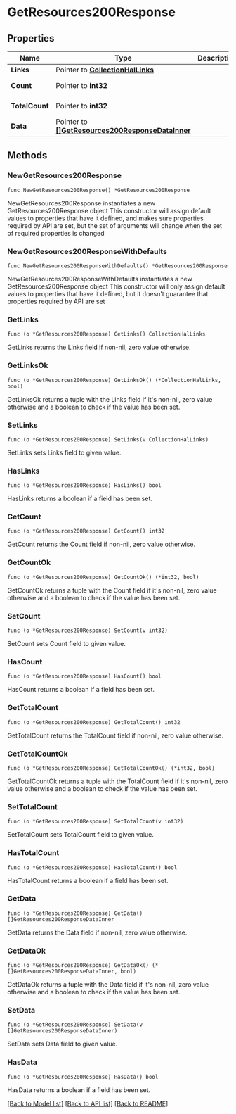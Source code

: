 # GetResources200Response

## Properties

Name | Type | Description | Notes
------------ | ------------- | ------------- | -------------
**Links** | Pointer to [**CollectionHalLinks**](CollectionHalLinks.md) |  | [optional] 
**Count** | Pointer to **int32** |  | [optional] [readonly] 
**TotalCount** | Pointer to **int32** |  | [optional] [readonly] 
**Data** | Pointer to [**[]GetResources200ResponseDataInner**](GetResources200ResponseDataInner.md) |  | [optional] [readonly] 

## Methods

### NewGetResources200Response

`func NewGetResources200Response() *GetResources200Response`

NewGetResources200Response instantiates a new GetResources200Response object
This constructor will assign default values to properties that have it defined,
and makes sure properties required by API are set, but the set of arguments
will change when the set of required properties is changed

### NewGetResources200ResponseWithDefaults

`func NewGetResources200ResponseWithDefaults() *GetResources200Response`

NewGetResources200ResponseWithDefaults instantiates a new GetResources200Response object
This constructor will only assign default values to properties that have it defined,
but it doesn't guarantee that properties required by API are set

### GetLinks

`func (o *GetResources200Response) GetLinks() CollectionHalLinks`

GetLinks returns the Links field if non-nil, zero value otherwise.

### GetLinksOk

`func (o *GetResources200Response) GetLinksOk() (*CollectionHalLinks, bool)`

GetLinksOk returns a tuple with the Links field if it's non-nil, zero value otherwise
and a boolean to check if the value has been set.

### SetLinks

`func (o *GetResources200Response) SetLinks(v CollectionHalLinks)`

SetLinks sets Links field to given value.

### HasLinks

`func (o *GetResources200Response) HasLinks() bool`

HasLinks returns a boolean if a field has been set.

### GetCount

`func (o *GetResources200Response) GetCount() int32`

GetCount returns the Count field if non-nil, zero value otherwise.

### GetCountOk

`func (o *GetResources200Response) GetCountOk() (*int32, bool)`

GetCountOk returns a tuple with the Count field if it's non-nil, zero value otherwise
and a boolean to check if the value has been set.

### SetCount

`func (o *GetResources200Response) SetCount(v int32)`

SetCount sets Count field to given value.

### HasCount

`func (o *GetResources200Response) HasCount() bool`

HasCount returns a boolean if a field has been set.

### GetTotalCount

`func (o *GetResources200Response) GetTotalCount() int32`

GetTotalCount returns the TotalCount field if non-nil, zero value otherwise.

### GetTotalCountOk

`func (o *GetResources200Response) GetTotalCountOk() (*int32, bool)`

GetTotalCountOk returns a tuple with the TotalCount field if it's non-nil, zero value otherwise
and a boolean to check if the value has been set.

### SetTotalCount

`func (o *GetResources200Response) SetTotalCount(v int32)`

SetTotalCount sets TotalCount field to given value.

### HasTotalCount

`func (o *GetResources200Response) HasTotalCount() bool`

HasTotalCount returns a boolean if a field has been set.

### GetData

`func (o *GetResources200Response) GetData() []GetResources200ResponseDataInner`

GetData returns the Data field if non-nil, zero value otherwise.

### GetDataOk

`func (o *GetResources200Response) GetDataOk() (*[]GetResources200ResponseDataInner, bool)`

GetDataOk returns a tuple with the Data field if it's non-nil, zero value otherwise
and a boolean to check if the value has been set.

### SetData

`func (o *GetResources200Response) SetData(v []GetResources200ResponseDataInner)`

SetData sets Data field to given value.

### HasData

`func (o *GetResources200Response) HasData() bool`

HasData returns a boolean if a field has been set.


[[Back to Model list]](../README.md#documentation-for-models) [[Back to API list]](../README.md#documentation-for-api-endpoints) [[Back to README]](../README.md)


